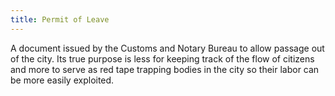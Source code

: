 ```yaml
---
title: Permit of Leave
---
```


A document issued by the Customs and Notary Bureau to allow passage out of the city. Its true purpose is less for keeping track of the flow of citizens and more to serve as red tape trapping bodies in the city so their labor can be more easily exploited.
